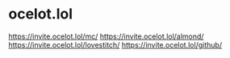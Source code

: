 # ocelot.lol

https://invite.ocelot.lol/mc/
https://invite.ocelot.lol/almond/
https://invite.ocelot.lol/lovestitch/
https://invite.ocelot.lol/github/
